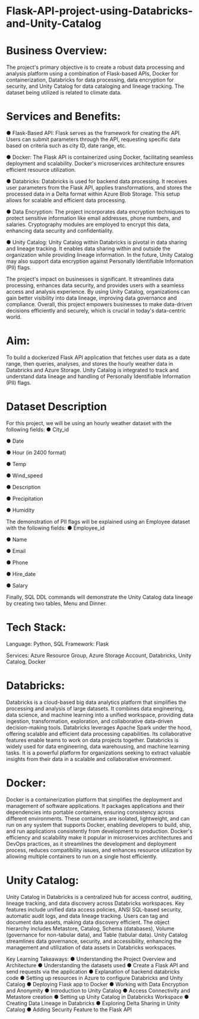 # Flask-API-project-using-Databricks-and-Unity-Catalog

# Business Overview:
The project's primary objective is to create a robust data processing and analysis platform using
a combination of Flask-based APIs, Docker for containerization, Databricks for data processing,
data encryption for security, and Unity Catalog for data cataloging and lineage tracking. The
dataset being utilized is related to climate data.

# Services and Benefits:
● Flask-Based API: Flask serves as the framework for creating the API. Users can submit
parameters through the API, requesting specific data based on criteria such as city ID,
date range, etc. 

● Docker: The Flask API is containerized using Docker, facilitating seamless deployment
and scalability. Docker's microservices architecture ensures efficient resource utilization.

● Databricks: Databricks is used for backend data processing. It receives user
parameters from the Flask API, applies transformations, and stores the processed data
in a Delta format within Azure Blob Storage. This setup allows for scalable and efficient
data processing.

● Data Encryption: The project incorporates data encryption techniques to protect
sensitive information like email addresses, phone numbers, and salaries. Cryptography
modules are employed to encrypt this data, enhancing data security and confidentiality.

● Unity Catalog: Unity Catalog within Databricks is pivotal in data sharing and lineage
tracking. It enables data sharing within and outside the organization while providing
lineage information. In the future, Unity Catalog may also support data encryption
against Personally Identifiable Information (PII) flags.

The project's impact on businesses is significant. It streamlines data processing, enhances data
security, and provides users with a seamless access and analysis experience. By using Unity
Catalog, organizations can gain better visibility into data lineage, improving data governance
and compliance. Overall, this project empowers businesses to make data-driven decisions
efficiently and securely, which is crucial in today's data-centric world.

# Aim:
To build a dockerized Flask API application that fetches user data as a date range, then queries,
analyses, and stores the hourly weather data in Databricks and Azure Storage. Unity Catalog is
integrated to track and understand data lineage and handling of Personally Identifiable
Information (PII) flags.

# Dataset Description
For this project, we will be using an hourly weather dataset with the following fields:
● City_id

● Date

● Hour (in 2400 format)

● Temp

● Wind_speed

● Description

● Precipitation

● Humidity

The demonstration of PII flags will be explained using an Employee dataset with the following
fields:
● Employee_id

● Name

● Email

● Phone

● Hire_date

● Salary

Finally, SQL DDL commands will demonstrate the Unity Catalog data lineage by creating two
tables, Menu and Dinner.

# Tech Stack:
Language: Python, SQL
Framework: Flask

Services: Azure Resource Group, Azure Storage Account, Databricks, Unity Catalog, Docker

# Databricks:
Databricks is a cloud-based big data analytics platform that simplifies the processing and
analysis of large datasets. It combines data engineering, data science, and machine learning
into a unified workspace, providing data ingestion, transformation, exploration, and collaborative
data-driven decision-making tools. Databricks leverages Apache Spark under the hood, offering
scalable and efficient data processing capabilities. Its collaborative features enable teams to
work on data projects together. Databricks is widely used for data engineering, data
warehousing, and machine learning tasks. It is a powerful platform for organizations seeking to
extract valuable insights from their data in a scalable and collaborative environment.

# Docker:
Docker is a containerization platform that simplifies the deployment and management of
software applications. It packages applications and their dependencies into portable containers,
ensuring consistency across different environments. These containers are isolated, lightweight,
and can run on any system that supports Docker, enabling developers to build, ship, and run
applications consistently from development to production. Docker's efficiency and scalability
make it popular in microservices architectures and DevOps practices, as it streamlines the
development and deployment process, reduces compatibility issues, and enhances resource
utilization by allowing multiple containers to run on a single host efficiently.

# Unity Catalog:
Unity Catalog in Databricks is a centralized hub for access control, auditing, lineage tracking,
and data discovery across Databricks workspaces. Key features include unified data access
policies, ANSI SQL-based security, automatic audit logs, and data lineage tracking. Users can
tag and document data assets, making data discovery efficient. The object hierarchy includes
Metastore, Catalog, Schema (databases), Volume (governance for non-tabular data), and Table
(tabular data). Unity Catalog streamlines data governance, security, and accessibility, enhancing
the management and utilization of data assets in Databricks workspaces.

Key Learning Takeaways:
● Understanding the Project Overview and Architecture
● Understanding the datasets used
● Create a Flask API and send requests via the application
● Explanation of backend databricks code
● Setting up resources in Azure to configure Databricks and Unity Catalog
● Deploying Flask app to Docker
● Working with Data Encryption and Anonymity
● Introduction to Unity Catalog
● Access Connectivity and Metastore creation
● Setting up Unity Catalog in Databricks Workspace
● Creating Data Lineage in Databricks
● Exploring Delta Sharing in Unity Catalog
● Adding Security Feature to the Flask API
